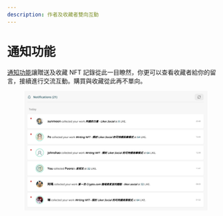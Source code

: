 ```yaml
---
description: 作者及收藏者雙向互動
---
```


# 通知功能

[通知功能](https://liker.land/notifications)讓贈送及收藏 NFT 記錄從此一目瞭然，你更可以查看收藏者給你的留言，接續進行交流互動。購買與收藏從此再不單向。

<figure><img src="../../.gitbook/assets/notifications.png" alt=""><figcaption></figcaption></figure>
